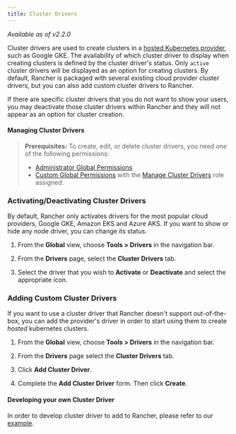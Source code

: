 ```yaml
---
title: Cluster Drivers
---
```


_Available as of v2.2.0_

Cluster drivers are used to create clusters in a [hosted Kubernetes provider](/docs/cluster-provisioning/hosted-kubernetes-clusters/), such as Google GKE. The availability of which cluster driver to display when creating clusters is defined by the cluster driver's status. Only `active` cluster drivers will be displayed as an option for creating clusters. By default, Rancher is packaged with several existing cloud provider cluster drivers, but you can also add custom cluster drivers to Rancher.

If there are specific cluster drivers that you do not want to show your users, you may deactivate those cluster drivers within Rancher and they will not appear as an option for cluster creation.

#### Managing Cluster Drivers

> **Prerequisites:** To create, edit, or delete cluster drivers, you need _one_ of the following permissions:
>
> - [Administrator Global Permissions](/docs/admin-settings/rbac/global-permissions/)
> - [Custom Global Permissions](/docs/admin-settings/rbac/global-permissions/#custom-global-permissions) with the [Manage Cluster Drivers](/docs/admin-settings/rbac/global-permissions/#global-permissions-reference) role assigned.

### Activating/Deactivating Cluster Drivers

By default, Rancher only activates drivers for the most popular cloud providers, Google GKE, Amazon EKS and Azure AKS. If you want to show or hide any node driver, you can change its status.

1.  From the **Global** view, choose **Tools > Drivers** in the navigation bar.

2.  From the **Drivers** page, select the **Cluster Drivers** tab.

3.  Select the driver that you wish to **Activate** or **Deactivate** and select the appropriate icon.

### Adding Custom Cluster Drivers

If you want to use a cluster driver that Rancher doesn't support out-of-the-box, you can add the provider's driver in order to start using them to create _hosted_ kubernetes clusters.

1.  From the **Global** view, choose **Tools > Drivers** in the navigation bar.

2.  From the **Drivers** page select the **Cluster Drivers** tab.

3.  Click **Add Cluster Driver**.

4.  Complete the **Add Cluster Driver** form. Then click **Create**.

#### Developing your own Cluster Driver

In order to develop cluster driver to add to Rancher, please refer to our [example](https://github.com/rancher-plugins/kontainer-engine-driver-example).
